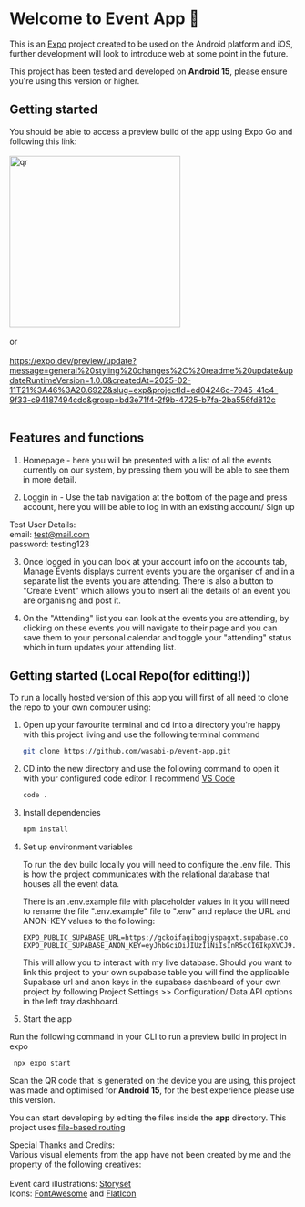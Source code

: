 # Welcome to Event App 👋

This is an [Expo](https://expo.dev) project created to be used on the Android platform and iOS, further development will look to introduce web at some point in the future.

This project has been tested and developed on <b>Android 15</b>, please ensure you're using this version or higher.

## Getting started

You should be able to access a preview build of the app using Expo Go and following this link:
<br>
<br>
<img src="https://qr.expo.dev/eas-update?slug=exp&projectId=ed04246c-7945-41c4-9f33-c94187494cdc&groupId=bd3e71f4-2f9b-4725-b7fa-2ba556fd812c&host=u.expo.dev" alt="qr" width="300">
<br>
<br>
or
<br>
<br>
https://expo.dev/preview/update?message=general%20styling%20changes%2C%20readme%20update&updateRuntimeVersion=1.0.0&createdAt=2025-02-11T21%3A46%3A20.692Z&slug=exp&projectId=ed04246c-7945-41c4-9f33-c94187494cdc&group=bd3e71f4-2f9b-4725-b7fa-2ba556fd812c
<br>
<br>

## Features and functions

1. Homepage - here you will be presented with a list of all the events currently on our system, by pressing them you will be able to see them in more detail.

2. Loggin in - Use the tab navigation at the bottom of the page and press account, here you will be able to log in with an existing account/ Sign up

Test User Details:
<br>
email: test@mail.com
<br>
password: testing123
<br>

3. Once logged in you can look at your account info on the accounts tab, Manage Events displays current events you are the organiser of and in a separate list the events you are attending.
There is also a button to "Create Event" which allows you to insert all the details of an event you are organising and post it.

4. On the "Attending" list you can look at the events you are attending, by clicking on these events you will navigate to their page and you can save them to your personal calendar and toggle your "attending" status which in turn updates your attending list.

## Getting started (Local Repo(for editting!))

To run a locally hosted version of this app you will first of all need to clone the repo to your own computer using:

1. Open up your favourite terminal and cd into a directory you're happy with this project living and use the following terminal command

   ```bash
   git clone https://github.com/wasabi-p/event-app.git
   ```

2. CD into the new directory and use the following command to open it with your configured code editor. I recommend [VS Code](https://code.visualstudio.com/)

   ```bash
   code .
   ```

3. Install dependencies

   ```bash
   npm install
   ```
4. Set up environment variables

   To run the dev build locally you will need to configure the .env file. This is how the project communicates with the relational database that houses all the event data. 

   There is an .env.example file with placeholder values in it you will need to rename the file ".env.example" file to ".env" and replace the URL and ANON-KEY values to the following:

   ```
   EXPO_PUBLIC_SUPABASE_URL=https://gckoifagibogjyspagxt.supabase.co
   EXPO_PUBLIC_SUPABASE_ANON_KEY=eyJhbGciOiJIUzI1NiIsInR5cCI6IkpXVCJ9.eyJpc3MiOiJzdXBhYmFzZSIsInJlZiI6Imdja29pZmFnaWJvZ2p5c3BhZ3h0Iiwicm9sZSI6ImFub24iLCJpYXQiOjE3MzI3MzgwMDgsImV4cCI6MjA0ODMxNDAwOH0.44DApbHbJOKpX8Tunz_eAxVyovY0jkwb4X9r0lniXd8
   ```

   This will allow you to interact with my live database. 
   Should you want to link this project to your own supabase table you will find the applicable Supabase url and anon keys in the supabase dashboard of your own project by following Project Settings >> Configuration/ Data API options in the left tray dashboard.

5. Start the app

Run the following command in your CLI to run a preview build in project in expo

```bash
 npx expo start
```
Scan the QR code that is generated on the device you are using, this project was made and optimised for <b>Android 15</b>, for the best experience please use this version.

You can start developing by editing the files inside the **app** directory. This project uses [file-based routing](https://docs.expo.dev/router/introduction)

Special Thanks and Credits:<br>
Various visual elements from the app have not been created by me and the property of the following creatives:
<br>
<br>
Event card illustrations: [Storyset](https://storyset.com/)
<br>
Icons: [FontAwesome](https://fontawesome.com/) and [FlatIcon](https://www.flaticon.com/)

